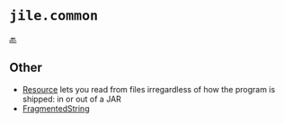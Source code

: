 # `jile.common`

[:back:](../readme.md)

## Other

- [Resource](Resource.java) lets you read from files irregardless of how the program is shipped: in or out of a JAR
- [FragmentedString](FragmentedString.java)
